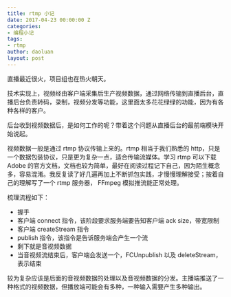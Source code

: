 ```yaml
---
title: rtmp 小记
date: 2017-04-23 00:00:00 Z
categories:
- 编程小记
tags:
- rtmp
author: daoluan
layout: post
---
```


直播最近很火，项目组也在热火朝天。

技术实现上，视频经由客户端采集后生产视频数据，通过网络传输到直播后台，直播后台负责转码，录制，视频分发等功能，这里面太多花花绿绿的功能，因为有各种各样的客户。

后台收到视频数据后，是如何工作的呢？带着这个问题从直播后台的最前端模块开始说起。

视频数据一般是通过 rtmp 协议传输上来的。rtmp 相当于我们熟悉的 http，只是一个数据包装协议，只是更为复杂一点，适合传输流媒体。学习 rtmp 可以下载 Adobe 的官方文档，文档也较为简单，最好在阅读过程记下自己，因为陌生概念多，容易混淆。我反复读了好几遍再加上不断抓包实践，才慢慢理解接受；按着自己的理解写了一个 rtmp 服务器， FFmpeg 模拟推流能正常处理。

梳理流程如下：

 - 握手
 - 客户端 connect 指令，该阶段要求服务端要告知客户端 ack size，带宽限制
 - 客户端 createStream 指令
 - publish 指令，该指令是告诉服务端会产生一个流
 - 剩下就是音视频数据
 - 当音视频流结束后，客户端会发送一个，FCUnpublish 以及 deleteStream，表示结束

较为复杂应该是后面的音视频数据的处理以及音视频数据的分发。主播端推送了一种格式的视频数据，但播放端可能会有多种，一种输入需要产生多种输出。
